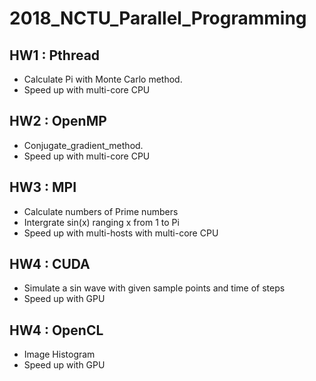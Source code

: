 # 2018_NCTU_Parallel_Programming

## HW1 : Pthread
* Calculate Pi with Monte Carlo method.
* Speed up with multi-core CPU

## HW2 : OpenMP
* Conjugate_gradient_method.
* Speed up with multi-core CPU

## HW3 : MPI
* Calculate numbers of Prime numbers
* Intergrate sin(x) ranging x from 1 to Pi
* Speed up with multi-hosts with multi-core CPU

## HW4 : CUDA
* Simulate a sin wave with given sample points and time of steps
* Speed up with GPU

## HW4 : OpenCL
* Image Histogram
* Speed up with GPU